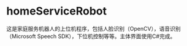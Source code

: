 homeServiceRobot
================

这是家庭服务机器人的上位机程序，包括人脸识别（OpenCV），语音识别（Microsoft Speech SDK），下位机控制等等。主体界面使用C#完成。

